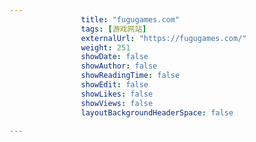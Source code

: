 ---
                title: "fugugames.com"
                tags: [游戏网站]
                externalUrl: "https://fugugames.com/"
                weight: 251
                showDate: false
                showAuthor: false
                showReadingTime: false
                showEdit: false
                showLikes: false
                showViews: false
                layoutBackgroundHeaderSpace: false
                ---

